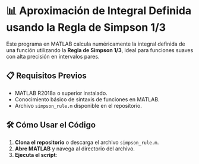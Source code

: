 # 📊 Aproximación de Integral Definida usando la Regla de Simpson 1/3

Este programa en MATLAB calcula numéricamente la integral definida de una función utilizando la **Regla de Simpson 1/3**, ideal para funciones suaves con alta precisión en intervalos pares.

## 📋 Requisitos Previos
- MATLAB R2018a o superior instalado.
- Conocimiento básico de sintaxis de funciones en MATLAB.
- Archivo `simpson_rule.m` disponible en el repositorio.

## 🛠️ Cómo Usar el Código
1. **Clona el repositorio** o descarga el archivo `simpson_rule.m`.
2. **Abre MATLAB** y navega al directorio del archivo.
3. **Ejecuta el script**:
